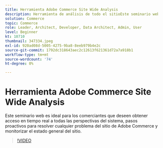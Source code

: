 ```yaml
---
title: Herramienta Adobe Commerce Site Wide Analysis
description: Herramienta de análisis de todo el sitioEste seminario web es ideal para los comerciantes que deseen obtener acceso en tiempo real a todas las perspectivas del sistema, pasos proactivos para resolver cualquier problema del sitio de Adobe Commerce y monitorizar el estado general del sitio.
solution: Commerce
topic: Commerce
role: Leader, Architect, Developer, Data Architect, Admin, User
level: Beginner
kt: 10710
thumbnail: 347334.jpeg
exl-id: 920ad08d-5005-4275-9ba8-8eeb979b4e2c
source-git-commit: 1792dc318643aec2c12613f621361d72a7a918b1
workflow-type: tm+mt
source-wordcount: '74'
ht-degree: 0%

---
```


# Herramienta Adobe Commerce Site Wide Analysis

Este seminario web es ideal para los comerciantes que deseen obtener acceso en tiempo real a todas las perspectivas del sistema, pasos proactivos para resolver cualquier problema del sitio de Adobe Commerce y monitorizar el estado general del sitio.

>[!VIDEO](https://video.tv.adobe.com/v/347334/?quality=12&learn=on)
